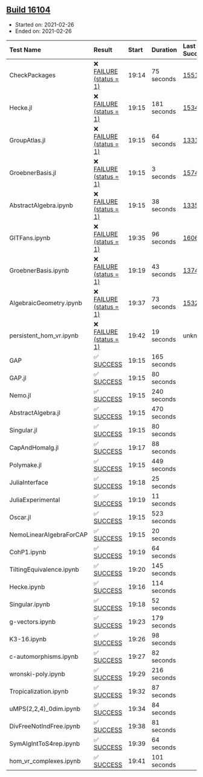 ## [Build 16104](https://oscarci.mathematik.uni-kl.de/job/oscar/16104/)

* Started on: 2021-02-26
* Ended on: 2021-02-26

| Test Name    | Result | Start | Duration | Last Success | First Failure |
|:-------------|:-------|:------|:---------|:-------------|:--------------|
| CheckPackages | ❌ [FAILURE (status = 1)](https://oscarci.mathematik.uni-kl.de/job/oscar/16104/artifact/logs/build-16104/CheckPackages.log) | 19:14 | 75 seconds | [15514](https://oscarci.mathematik.uni-kl.de/job/oscar/15514/) | [15515](https://oscarci.mathematik.uni-kl.de/job/oscar/15515/) |
| Hecke.jl | ❌ [FAILURE (status = 1)](https://oscarci.mathematik.uni-kl.de/job/oscar/16104/artifact/logs/build-16104/Hecke.jl.log) | 19:15 | 181 seconds | [15344](https://oscarci.mathematik.uni-kl.de/job/oscar/15344/) | [15348](https://oscarci.mathematik.uni-kl.de/job/oscar/15348/) |
| GroupAtlas.jl | ❌ [FAILURE (status = 1)](https://oscarci.mathematik.uni-kl.de/job/oscar/16104/artifact/logs/build-16104/GroupAtlas.jl.log) | 19:15 | 64 seconds | [13311](https://oscarci.mathematik.uni-kl.de/job/oscar/13311/) | [13312](https://oscarci.mathematik.uni-kl.de/job/oscar/13312/) |
| GroebnerBasis.jl | ❌ [FAILURE (status = 1)](https://oscarci.mathematik.uni-kl.de/job/oscar/16104/artifact/logs/build-16104/GroebnerBasis.jl.log) | 19:15 | 3 seconds | [15745](https://oscarci.mathematik.uni-kl.de/job/oscar/15745/) | [15746](https://oscarci.mathematik.uni-kl.de/job/oscar/15746/) |
| AbstractAlgebra.ipynb | ❌ [FAILURE (status = 1)](https://oscarci.mathematik.uni-kl.de/job/oscar/16104/artifact/logs/build-16104/AbstractAlgebra.ipynb.log) | 19:15 | 38 seconds | [13355](https://oscarci.mathematik.uni-kl.de/job/oscar/13355/) | [13356](https://oscarci.mathematik.uni-kl.de/job/oscar/13356/) |
| GITFans.ipynb | ❌ [FAILURE (status = 1)](https://oscarci.mathematik.uni-kl.de/job/oscar/16104/artifact/logs/build-16104/GITFans.ipynb.log) | 19:35 | 96 seconds | [16068](https://oscarci.mathematik.uni-kl.de/job/oscar/16068/) | [16069](https://oscarci.mathematik.uni-kl.de/job/oscar/16069/) |
| GroebnerBasis.ipynb | ❌ [FAILURE (status = 1)](https://oscarci.mathematik.uni-kl.de/job/oscar/16104/artifact/logs/build-16104/GroebnerBasis.ipynb.log) | 19:19 | 43 seconds | [13748](https://oscarci.mathematik.uni-kl.de/job/oscar/13748/) | [13749](https://oscarci.mathematik.uni-kl.de/job/oscar/13749/) |
| AlgebraicGeometry.ipynb | ❌ [FAILURE (status = 1)](https://oscarci.mathematik.uni-kl.de/job/oscar/16104/artifact/logs/build-16104/AlgebraicGeometry.ipynb.log) | 19:37 | 73 seconds | [15322](https://oscarci.mathematik.uni-kl.de/job/oscar/15322/) | [15323](https://oscarci.mathematik.uni-kl.de/job/oscar/15323/) |
| persistent_hom_vr.ipynb | ❌ [FAILURE (status = 1)](https://oscarci.mathematik.uni-kl.de/job/oscar/16104/artifact/logs/build-16104/persistent_hom_vr.ipynb.log) | 19:42 | 19 seconds | unknown | unknown |
| GAP | ✅ [SUCCESS](https://oscarci.mathematik.uni-kl.de/job/oscar/16104/artifact/logs/build-16104/GAP.log) | 19:15 | 165 seconds |  |  |
| GAP.jl | ✅ [SUCCESS](https://oscarci.mathematik.uni-kl.de/job/oscar/16104/artifact/logs/build-16104/GAP.jl.log) | 19:15 | 80 seconds |  |  |
| Nemo.jl | ✅ [SUCCESS](https://oscarci.mathematik.uni-kl.de/job/oscar/16104/artifact/logs/build-16104/Nemo.jl.log) | 19:15 | 240 seconds |  |  |
| AbstractAlgebra.jl | ✅ [SUCCESS](https://oscarci.mathematik.uni-kl.de/job/oscar/16104/artifact/logs/build-16104/AbstractAlgebra.jl.log) | 19:15 | 470 seconds |  |  |
| Singular.jl | ✅ [SUCCESS](https://oscarci.mathematik.uni-kl.de/job/oscar/16104/artifact/logs/build-16104/Singular.jl.log) | 19:15 | 80 seconds |  |  |
| CapAndHomalg.jl | ✅ [SUCCESS](https://oscarci.mathematik.uni-kl.de/job/oscar/16104/artifact/logs/build-16104/CapAndHomalg.jl.log) | 19:17 | 88 seconds |  |  |
| Polymake.jl | ✅ [SUCCESS](https://oscarci.mathematik.uni-kl.de/job/oscar/16104/artifact/logs/build-16104/Polymake.jl.log) | 19:15 | 449 seconds |  |  |
| JuliaInterface | ✅ [SUCCESS](https://oscarci.mathematik.uni-kl.de/job/oscar/16104/artifact/logs/build-16104/JuliaInterface.log) | 19:18 | 25 seconds |  |  |
| JuliaExperimental | ✅ [SUCCESS](https://oscarci.mathematik.uni-kl.de/job/oscar/16104/artifact/logs/build-16104/JuliaExperimental.log) | 19:19 | 11 seconds |  |  |
| Oscar.jl | ✅ [SUCCESS](https://oscarci.mathematik.uni-kl.de/job/oscar/16104/artifact/logs/build-16104/Oscar.jl.log) | 19:15 | 523 seconds |  |  |
| NemoLinearAlgebraForCAP | ✅ [SUCCESS](https://oscarci.mathematik.uni-kl.de/job/oscar/16104/artifact/logs/build-16104/NemoLinearAlgebraForCAP.log) | 19:15 | 20 seconds |  |  |
| CohP1.ipynb | ✅ [SUCCESS](https://oscarci.mathematik.uni-kl.de/job/oscar/16104/artifact/logs/build-16104/CohP1.ipynb.log) | 19:19 | 64 seconds |  |  |
| TiltingEquivalence.ipynb | ✅ [SUCCESS](https://oscarci.mathematik.uni-kl.de/job/oscar/16104/artifact/logs/build-16104/TiltingEquivalence.ipynb.log) | 19:20 | 145 seconds |  |  |
| Hecke.ipynb | ✅ [SUCCESS](https://oscarci.mathematik.uni-kl.de/job/oscar/16104/artifact/logs/build-16104/Hecke.ipynb.log) | 19:16 | 114 seconds |  |  |
| Singular.ipynb | ✅ [SUCCESS](https://oscarci.mathematik.uni-kl.de/job/oscar/16104/artifact/logs/build-16104/Singular.ipynb.log) | 19:18 | 52 seconds |  |  |
| g-vectors.ipynb | ✅ [SUCCESS](https://oscarci.mathematik.uni-kl.de/job/oscar/16104/artifact/logs/build-16104/g-vectors.ipynb.log) | 19:23 | 179 seconds |  |  |
| K3-16.ipynb | ✅ [SUCCESS](https://oscarci.mathematik.uni-kl.de/job/oscar/16104/artifact/logs/build-16104/K3-16.ipynb.log) | 19:26 | 98 seconds |  |  |
| c-automorphisms.ipynb | ✅ [SUCCESS](https://oscarci.mathematik.uni-kl.de/job/oscar/16104/artifact/logs/build-16104/c-automorphisms.ipynb.log) | 19:27 | 82 seconds |  |  |
| wronski-poly.ipynb | ✅ [SUCCESS](https://oscarci.mathematik.uni-kl.de/job/oscar/16104/artifact/logs/build-16104/wronski-poly.ipynb.log) | 19:29 | 216 seconds |  |  |
| Tropicalization.ipynb | ✅ [SUCCESS](https://oscarci.mathematik.uni-kl.de/job/oscar/16104/artifact/logs/build-16104/Tropicalization.ipynb.log) | 19:32 | 87 seconds |  |  |
| uMPS(2,2,4)_0dim.ipynb | ✅ [SUCCESS](https://oscarci.mathematik.uni-kl.de/job/oscar/16104/artifact/logs/build-16104/uMPS-2-2-4-_0dim.ipynb.log) | 19:34 | 84 seconds |  |  |
| DivFreeNotIndFree.ipynb | ✅ [SUCCESS](https://oscarci.mathematik.uni-kl.de/job/oscar/16104/artifact/logs/build-16104/DivFreeNotIndFree.ipynb.log) | 19:38 | 81 seconds |  |  |
| SymAlgIntToS4rep.ipynb | ✅ [SUCCESS](https://oscarci.mathematik.uni-kl.de/job/oscar/16104/artifact/logs/build-16104/SymAlgIntToS4rep.ipynb.log) | 19:39 | 64 seconds |  |  |
| hom_vr_complexes.ipynb | ✅ [SUCCESS](https://oscarci.mathematik.uni-kl.de/job/oscar/16104/artifact/logs/build-16104/hom_vr_complexes.ipynb.log) | 19:41 | 101 seconds |  |  |
